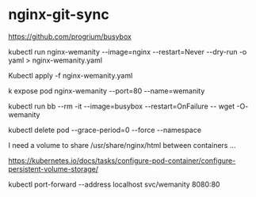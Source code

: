 # nginx-git-sync

https://github.com/progrium/busybox

kubectl run nginx-wemanity --image=nginx --restart=Never --dry-run -o yaml > nginx-wemanity.yaml

Kubectl apply -f nginx-wemanity.yaml

k expose pod nginx-wemanity --port=80 --name=wemanity

kubectl run bb --rm -it --image=busybox --restart=OnFailure -- wget -O- wemanity

kubectl delete pod <PODNAME> --grace-period=0 --force --namespace <NAMESPACE>

I need a volume to share /usr/share/nginx/html between containers …

https://kubernetes.io/docs/tasks/configure-pod-container/configure-persistent-volume-storage/



kubectl port-forward --address localhost svc/wemanity 8080:80
